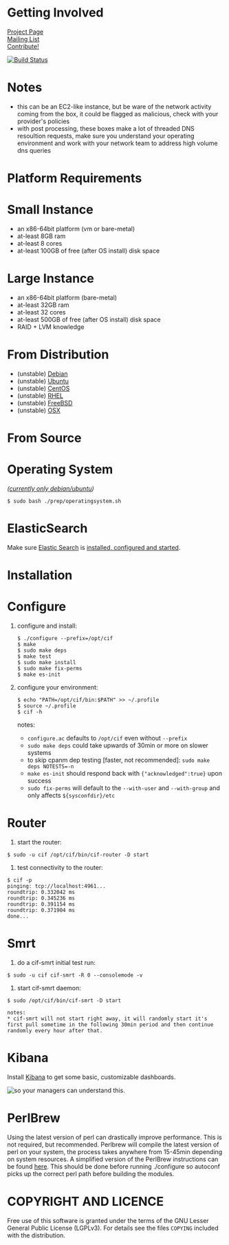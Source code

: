 Getting Involved
===
[Project Page](http://csirtgadgets.org/cif/v2)  
[Mailing List](https://groups.google.com/forum/#!forum/ci-framework)  
[Contribute!](http://csirtgadgets.org/contribute)  

[![Build Status](https://travis-ci.org/csirtgadgets/massive-octo-spice.png?branch=master)](https://travis-ci.org/csirtgadgets/massive-octo-spice)

Notes
====
* this can be an EC2-like instance, but be ware of the network activity coming from the box, it could be flagged as malicious, check with your provider's policies
* with post processing, these boxes make a lot of threaded DNS resoultion requests, make sure you understand your operating environment and work with your network team to address high volume dns queries

Platform Requirements
===
Small Instance
====
* an x86-64bit platform (vm or bare-metal)
* at-least 8GB ram
* at-least 8 cores
* at-least 100GB of free (after OS install) disk space

Large Instance
====
* an x86-64bit platform (bare-metal)
* at-least 32GB ram
* at-least 32 cores
* at-least 500GB of free (after OS install) disk space
* RAID + LVM knowledge

From Distribution
===
* (unstable) [Debian](http://csirtgadgets.org/contribute)
* (unstable) [Ubuntu](https://launchpad.net/~cif)
* (unstable) [CentOS](http://csirtgadgets.org/contribute)
* (unstable) [RHEL](http://csirtgadgets.org/contribute)
* (unstable) [FreeBSD](http://csirtgadgets.org/contribute)
* (unstable) [OSX](http://csirtgadgets.org/contribute)

From Source
===
Operating System
====
_([currently only debian/ubuntu](http://csirtgadgets.org/contribute))_
```
$ sudo bash ./prep/operatingsystem.sh
```

ElasticSearch
====
Make sure [Elastic Search](http://www.elasticsearch.org/overview/elasticsearch/) is [installed, configured and started](http://www.elasticsearch.org/guide/en/elasticsearch/reference/current/setup.html).

Installation
==
Configure
===
1. configure and install:

    ```
    $ ./configure --prefix=/opt/cif
    $ make
    $ sudo make deps
    $ make test
    $ sudo make install
    $ sudo make fix-perms
    $ make es-init
    ```

1. configure your environment:

    ```
    $ echo "PATH=/opt/cif/bin:$PATH" >> ~/.profile
    $ source ~/.profile
    $ cif -h
    ```

    notes:  
    * ``configure.ac`` defaults to ``/opt/cif`` even without ``--prefix``  
    * ``sudo make deps`` could take upwards of 30min or more on slower systems  
    * to skip cpanm dep testing [faster, not recommended]: ``sudo make deps NOTESTS=-n``  
    * ``make es-init`` should respond back with ``{"acknowledged":true}`` upon success  
    * ``sudo fix-perms`` will default to the ``--with-user`` and ``--with-group`` and only affects ``${sysconfdir}/etc``

Router
===
1. start the router:

  ```
  $ sudo -u cif /opt/cif/bin/cif-router -D start
  ```
1. test connectivity to the router:

  ```
  $ cif -p
pinging: tcp://localhost:4961...
roundtrip: 0.332042 ms
roundtrip: 0.345236 ms
roundtrip: 0.391154 ms
roundtrip: 0.371904 ms
done...
  ```

Smrt
===
1. do a cif-smrt initial test run:

  ```
  $ sudo -u cif cif-smrt -R 0 --consolemode -v
  ```

1. start cif-smrt daemon:

  ```
  $ sudo /opt/cif/bin/cif-smrt -D start
  ```
  
    notes:  
    * cif-smrt will not start right away, it will randomly start it's first pull sometime in the following 30min period and then continue randomly every hour after that. 

Kibana
===
Install [Kibana](https://github.com/csirtgadgets/massive-octo-spice/wiki/Kibana) to get some basic, customizable dashboards.

![so your managers can understand this.](https://cloud.githubusercontent.com/assets/474878/2748630/59642a20-c7cd-11e3-8ae6-fb6d3408b453.png)

PerlBrew
====
Using the latest version of perl can drastically improve performance. This is not required, but recommended. Perlbrew will compile the latest version of perl on your system, the process takes anywhere from 15-45min depending on system resources. A simplified version of the PerlBrew instructions can be found [here](https://github.com/csirtgadgets/massive-octo-spice/wiki/PerlBrew). This should be done before running ./configure so autoconf picks up the correct perl path before building the modules.

COPYRIGHT AND LICENCE
==

Free use of this software is granted under the terms of the GNU Lesser General
Public License (LGPLv3). For details see the files `COPYING` included with the
distribution.
